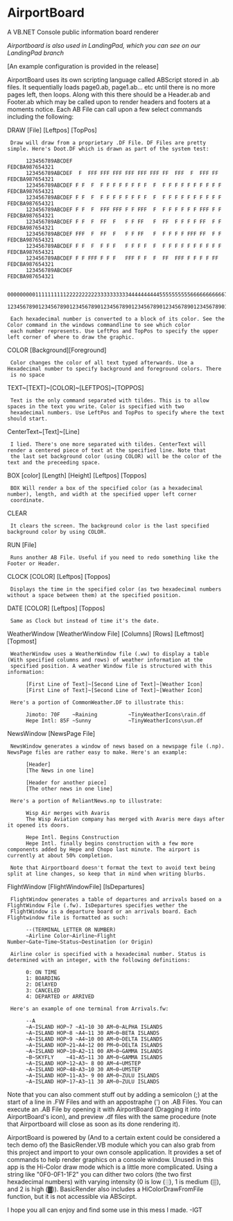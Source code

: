 # AirportBoard
A VB.NET Console public information board renderer

*Airportboard is also used in LandingPad, which you can see on our LandingPad branch*

[An example configuration is provided in the release]

AirportBoard uses its own scripting language called ABScript stored in .ab files. It sequentially loads page0.ab, page1.ab... etc until there is no more pages left, then loops. Along with this there should be a Header.ab and Footer.ab which may be called upon to render headers and footers at a moments notice. Each AB File can call upon a few select commands including the following:

DRAW [File] [Leftpos] [TopPos]
     
     Draw will draw from a proprietary .DF File. DF Files are pretty simple. Here's Doot.DF which is drawn as part of the system test:
     
          123456789ABCDEF                                                 FEDCBA987654321
          123456789ABCDEF  F  FFF FFF FFF FFF FFF FFF FF  FFF  F  FFF FF  FEDCBA987654321
          123456789ABCDEF F F  F  F F F F F F F F  F  F F F F F F F F F F FEDCBA987654321
          123456789ABCDEF F F  F  F F F F F F F F  F  F F F F F F F F F F FEDCBA987654321
          123456789ABCDEF F F  F  FFF FFF F F FFF  F  F F F F F F FFF F F FEDCBA987654321
          123456789ABCDEF F F  F  FF  F   F F FF   F  FF  F F F F FF  F F FEDCBA987654321
          123456789ABCDEF FFF  F  FF  F   F F FF   F  F F F F FFF FF  F F FEDCBA987654321
          123456789ABCDEF F F  F  F F F   F F F F  F  F F F F F F F F F F FEDCBA987654321
          123456789ABCDEF F F FFF F F F   FFF F F  F  FF  FFF F F F F FF  FEDCBA987654321
          123456789ABCDEF                                                 FEDCBA987654321
          
          00000000011111111112222222222333333333344444444445555555555666666666667777777778
          12345678901234567890123456789012345678901234567890123456789012345678901234567890
     
     Each hexadecimal number is converted to a block of its color. See the Color command in the windows commandline to see which color 
     each number represents. Use LeftPos and TopPos to specify the upper left corner of where to draw the graphic.

COLOR [Background][Foreground]
     
     Color changes the color of all text typed afterwards. Use a Hexadecimal number to specify background and foreground colors. There 
     is no space
     
TEXT~[TEXT]~[COLOR]~[LEFTPOS]~[TOPPOS]

     Text is the only command separated with tildes. This is to allow spaces in the text you write. Color is specified with two
     hexadecimal numbers. Use LeftPos and TopPos to specify where the text should start.
     
CenterText~[Text]~[Line]
     
     I lied. There's one more separated with tildes. CenterText will render a centered piece of text at the specified line. Note that
     the last set background color (using COLOR) will be the color of the text and the preceeding space.
     
BOX [color] [Length] [Height] [Leftpos] [Toppos]
     
     BOX Will render a box of the specified color (as a hexadecimal number), length, and width at the specified upper left corner 
     coordinate.
     
CLEAR

     It clears the screen. The background color is the last specified background color by using COLOR.
     
RUN [File]

     Runs another AB File. Useful if you need to redo something like the Footer or Header.
     
CLOCK [COLOR] [Leftpos] [Toppos]

     Displays the time in the specified color (as two hexadecimal numbers without a space between them) at the specified position.
     
DATE [COLOR] [Leftpos] [Toppos]

     Same as Clock but instead of time it's the date.
     
WeatherWindow [WeatherWindow File] [Columns] [Rows] [Leftmost] [Topmost]

     WeatherWindow uses a WeatherWindow file (.ww) to display a table (With specified columns and rows) of weather information at the
     specified position. A weather Window file is structured with this information:
     
          [First Line of Text]~[Second Line of Text]~[Weather Icon]
          [First Line of Text]~[Second Line of Text]~[Weather Icon]
          
     Here's a portion of CommonWeather.DF to illustrate this:
     
          Jimoto: 70F    ~Raining          ~TinyWeatherIcons\rain.df
          Hepe Intl: 85F ~Sunny            ~TinyWeatherIcons\sun.df
          
NewsWindow [NewsPage File]

     NewsWindow generates a window of news based on a newspage file (.np). NewsPage files are rather easy to make. Here's an example:
     
          [Header]
          [The News in one line]
     
          [Header for another piece]
          [The other news in one line]
          
     Here's a portion of ReliantNews.np to illustrate:
     
          Wisp Air merges with Avaris
          The Wisp Aviation company has merged with Avaris mere days after it opened its doors.
          
          Hepe Intl. Begins Construction
          Hepe Intl. finally begins construction with a few more components added by Hepe and Chopo last minute. The airport is currently at about 50% completion.
 
     Note that Airportboard doesn't format the text to avoid text being split at line changes, so keep that in mind when writing blurbs.
     
FlightWindow [FlightWindowFile] [IsDepartures]

     FlightWindow generates a table of departures and arrivals based on a FlightWindow File (.fw). IsDepartures specifies wether the
     FlightWindow is a departure board or an arrivals board. Each Flightwindow file is formatted as such:
     
          --(TERMINAL LETTER OR NUMBER)
          ~Airline Color~Airline~Flight Number~Gate~Time~Status~Destination (or Origin)
     
     Airline color is specified with a hexadecimal number. Status is determined with an integer, with the following definitions:
          
          0: ON TIME
          1: BOARDING
          2: DElAYED
          3: CANCELED
          4: DEPARTED or ARRIVED
     
     Here's an example of one terminal from Arrivals.fw:
     
          --A
          ~A~ISLAND HOP~7 ~A1~10 30 AM~0~ALPHA ISLANDS               
          ~A~ISLAND HOP~8 ~A4~11 30 AM~0~BETA ISLANDS                
          ~A~ISLAND HOP~9 ~A4~10 00 AM~0~DELTA ISLANDS               
          ~A~ISLAND HOP~21~A4~12 00 PM~0~DELTA ISLANDS               
          ~A~ISLAND HOP~10~A2~11 00 AM~0~GAMMA ISLANDS               
          ~B~SKYFLY    ~41~A5~11 30 AM~0~GAMMA ISLANDS               
          ~A~ISLAND HOP~12~A3~ 8 00 AM~4~UMSTEP                      
          ~A~ISLAND HOP~48~A3~10 30 AM~0~UMSTEP                      
          ~A~ISLAND HOP~11~A3~ 9 00 AM~0~ZULU ISLANDS                
          ~A~ISLAND HOP~17~A3~11 30 AM~0~ZULU ISLANDS                

Note that you can also comment stuff out by adding a semicolon (;) at the start of a line in .FW Files and with an appostraphe (') on .AB Files. You can execute an .AB File by opening it with AirportBoard (Dragging it into AirportBoard's icon), and preview .df files with the same procedure (note that Airportboard will close as soon as its done rendering it).

AirportBoard is powered by (And to a certain extent could be considered a tech demo of) the BasicRender.VB module which you can also grab from this project and import to your own console application. It provides a set of commands to help render graphics on a console window. Unused in this app is the Hi-Color draw mode which is a little more complicated. Using a string like "0F0-0F1-1F2" you can dither two colors (the two first hexadecimal numbers) with varying intensity (0 is low (░), 1 is medium (▒), and 2 is high (▓)). BasicRender also includes a HiColorDrawFromFile function, but it is not accessible via ABScirpt.

I hope you all can enjoy and find some use in this mess I made. 
-IGT
